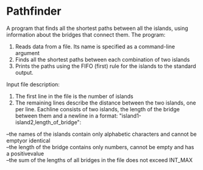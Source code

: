 # Pathfinder
A program that finds all the shortest paths between all the islands, using information about the bridges that connect them. The program:

1. Reads data from a file. Its name is specified as a command-line argument
2. Finds all the shortest paths between each combination of two islands
3. Prints the paths using the FIFO (first) rule for the islands to the standard output.

Input file description:

1. The first line in the file is the number of islands
2. The remaining lines describe the distance between the two islands, one per line. Eachline consists of two islands, the length of the bridge between them and a newline in a format: "island1-island2,length_of_bridge":

–the names of the islands contain only alphabetic characters and cannot be emptyor identical\
–the length of the bridge contains only numbers, cannot be empty and has a positivevalue\
–the sum of the lengths of all bridges in the file does not exceed INT_MAX
